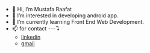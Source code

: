 - 👋 Hi, I’m Mustafa Raafat
- 👀 I’m interested in developing android app.
- 🌱 I’m currently learning Front End Web Development.
- 📫 for contact ---↴
  <ul>
    <li>
      <a href="https://www.linkedin.com/in/mustafa-raafat-hussein-276b42183">linkedin</a>
    <li>
      <a href="mustafa.raft2@gmail.com">gmail</a>
  </ul>

<!--- 💞️ I’m looking to collaborate on ...--->
<!---
MustafaRaafat/MustafaRaafat is a ✨ special ✨ repository because its `README.md` (this file) appears on your GitHub profile.
You can click the Preview link to take a look at your changes.
--->

